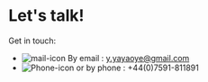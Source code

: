 # Let's talk!

Get in touch:

- ![mail-icon](/images/mail.svg) By email : y.yayaoye@gmail.com
- ![Phone-icon](/images/smartphone.svg) or by phone : +44(0)7591-811891